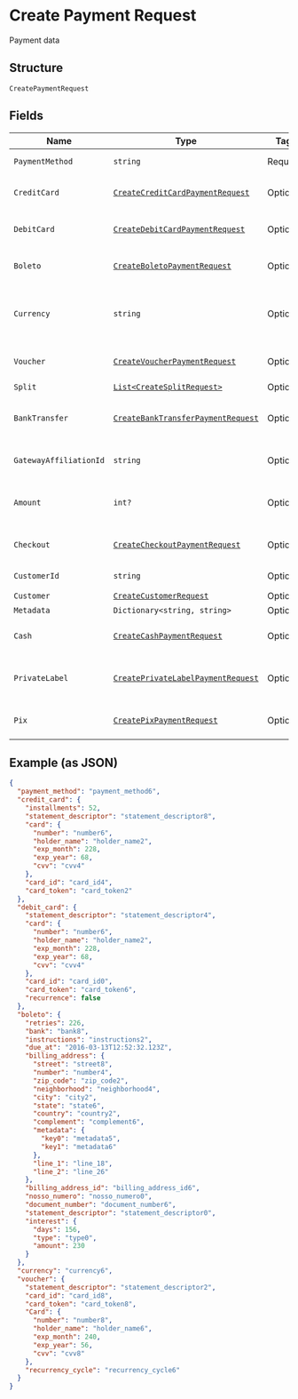 
# Create Payment Request

Payment data

## Structure

`CreatePaymentRequest`

## Fields

| Name | Type | Tags | Description |
|  --- | --- | --- | --- |
| `PaymentMethod` | `string` | Required | Payment method |
| `CreditCard` | [`CreateCreditCardPaymentRequest`](../../doc/models/create-credit-card-payment-request.md) | Optional | Settings for credit card payment |
| `DebitCard` | [`CreateDebitCardPaymentRequest`](../../doc/models/create-debit-card-payment-request.md) | Optional | Settings for debit card payment |
| `Boleto` | [`CreateBoletoPaymentRequest`](../../doc/models/create-boleto-payment-request.md) | Optional | Settings for boleto payment |
| `Currency` | `string` | Optional | Currency. Must be informed using 3 characters |
| `Voucher` | [`CreateVoucherPaymentRequest`](../../doc/models/create-voucher-payment-request.md) | Optional | Settings for voucher payment |
| `Split` | [`List<CreateSplitRequest>`](../../doc/models/create-split-request.md) | Optional | Splits |
| `BankTransfer` | [`CreateBankTransferPaymentRequest`](../../doc/models/create-bank-transfer-payment-request.md) | Optional | Settings for bank transfer payment |
| `GatewayAffiliationId` | `string` | Optional | Gateway affiliation code |
| `Amount` | `int?` | Optional | The amount of the payment, in cents |
| `Checkout` | [`CreateCheckoutPaymentRequest`](../../doc/models/create-checkout-payment-request.md) | Optional | Settings for checkout payment |
| `CustomerId` | `string` | Optional | Customer Id |
| `Customer` | [`CreateCustomerRequest`](../../doc/models/create-customer-request.md) | Optional | Customer |
| `Metadata` | `Dictionary<string, string>` | Optional | Metadata |
| `Cash` | [`CreateCashPaymentRequest`](../../doc/models/create-cash-payment-request.md) | Optional | Settings for cash payment |
| `PrivateLabel` | [`CreatePrivateLabelPaymentRequest`](../../doc/models/create-private-label-payment-request.md) | Optional | Settings for private label payment |
| `Pix` | [`CreatePixPaymentRequest`](../../doc/models/create-pix-payment-request.md) | Optional | Settings for pix payment |

## Example (as JSON)

```json
{
  "payment_method": "payment_method6",
  "credit_card": {
    "installments": 52,
    "statement_descriptor": "statement_descriptor8",
    "card": {
      "number": "number6",
      "holder_name": "holder_name2",
      "exp_month": 228,
      "exp_year": 68,
      "cvv": "cvv4"
    },
    "card_id": "card_id4",
    "card_token": "card_token2"
  },
  "debit_card": {
    "statement_descriptor": "statement_descriptor4",
    "card": {
      "number": "number6",
      "holder_name": "holder_name2",
      "exp_month": 228,
      "exp_year": 68,
      "cvv": "cvv4"
    },
    "card_id": "card_id0",
    "card_token": "card_token6",
    "recurrence": false
  },
  "boleto": {
    "retries": 226,
    "bank": "bank8",
    "instructions": "instructions2",
    "due_at": "2016-03-13T12:52:32.123Z",
    "billing_address": {
      "street": "street8",
      "number": "number4",
      "zip_code": "zip_code2",
      "neighborhood": "neighborhood4",
      "city": "city2",
      "state": "state6",
      "country": "country2",
      "complement": "complement6",
      "metadata": {
        "key0": "metadata5",
        "key1": "metadata6"
      },
      "line_1": "line_18",
      "line_2": "line_26"
    },
    "billing_address_id": "billing_address_id6",
    "nosso_numero": "nosso_numero0",
    "document_number": "document_number6",
    "statement_descriptor": "statement_descriptor0",
    "interest": {
      "days": 156,
      "type": "type0",
      "amount": 230
    }
  },
  "currency": "currency6",
  "voucher": {
    "statement_descriptor": "statement_descriptor2",
    "card_id": "card_id8",
    "card_token": "card_token8",
    "Card": {
      "number": "number8",
      "holder_name": "holder_name6",
      "exp_month": 240,
      "exp_year": 56,
      "cvv": "cvv8"
    },
    "recurrency_cycle": "recurrency_cycle6"
  }
}
```

